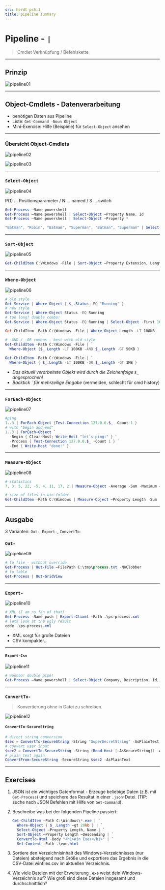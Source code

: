 ```yaml
---
src: herdt ps5.1
title: pipeline summary
---
```


# Pipeline - `|`

> Cmdlet Verknüpfung / Befehlskette

---

## Prinzip

![pipeline01](./_img/pipeline01.png)

---

## Object-Cmdlets - Datenverarbeitung

- benötigen Daten aus Pipeline
- Liste: `Get-Command -Noun Object`
- Mini-Exercise: Hilfe (Beispiele) für `Select-Object` ansehen

---

### Übersicht Object-Cmdlets

![pipeline02](./_img/pipeline02.png)

![pipeline03](./_img/pipeline03.png)

---

### `Select-Object`

![pipeline04](./_img/pipeline04.png)

P(1) ... Positionsparameter / N ... named / S ... switch

```powershell
Get-Process –Name powershell 
Get-Process –Name powershell | Select-Object –Property Name, Id
Get-Process –Name powershell | Select-Object –Property *

"Batman", "Robin", "Batman", "Superman", "Batman", "Superman" | Select-Object -Unique 
```

---

### `Sort-Object`

![pipeline05](./_img/pipeline05.png)

```powershell
Get-ChildItem C:\Windows -File | Sort-Object –Property Extension, Length 
```

---

### `Where-Object`

![pipeline06](./_img/pipeline06.png)

```powershell
# old style
Get-Service | Where-Object { $_.Status -EQ "Running" }
# new style
Get-Service | Where-Object Status -EQ Running
# too long? double combo!
Get-Service | Where-Object Status -EQ Running | Select-Object -First 10

Get-ChildItem -Path C:\Windows -File | Where-Object Length -LT 100KB

# -AND / -OR combos - best with old style
Get-ChildItem -Path C:\Windows -File | `
  Where-Object {$_.Length -LT 100KB -AND $_.Length -GT 50KB }
   
Get-ChildItem -Path C:\Windows -File | `
  Where-Object { $_.Length -LT 100KB -OR $_.Length -GT 1MB } 

```

- *Das aktuell verarbeitete Objekt wird durch die Zeichenfolge `$_` angesprochen!*
- *Backtick ` für mehrzeilige Eingabe* (vermeiden, schlecht für cmd history)



---

### `ForEach-Object`

![pipeline07](./_img/pipeline07.png)

```powershell
#ping
1..3 | ForEach-Object {Test-Connection 127.0.0.$_ -Count 1 } 
# with "begin and end"
1..3 | ForEach-Object `
  -Begin { Clear-Host; Write-Host "let`s ping:" } `
  -Process { Test-Connection 127.0.0.$_ -Count 1 } `
  -End { Write-Host "done!" } 
```

---

### `Measure-Object`

![pipeline08](./_img/pipeline08.png)

```powershell
# statistics
7, 3, 5, 22, -5, 4, 11, 17, 2 | Measure-Object -Average -Sum -Maximum –Minimum

# size of files in win-folder
Get-ChildItem -Path C:\Windows | Measure-Object –Property Length -Sum
```

---

## Ausgabe

3 Varianten: `Out-`, `Export-`, `ConvertTo-`

### `Out-`

![pipeline09](./_img/pipeline09.png)

```powershell
# to file - without override
Get-Process | Out-File –FilePath C:\tmp\process.txt -NoClobber
# to table
Get-Process | Out-GridView
```

---

### `Export-`

![pipeline10](./_img/pipeline10.png)

```powershell
# XML (I am no fan of that)
Get-Process -Name pwsh | Export-Clixml –Path .\ps-process.xml
# lets look at the ugly result
code .\ps-process.xml
```

- XML sorgt für große Dateien
- CSV kompakter... 

---

#### `Export-Csv`

![pipeline11](./_img/pipeline11.png)

```powershell
# woohoo! double pipe!
Get-Process –Name powershell | Select-Object Company, Description, Id, StartTime | ` Export-Csv -Path .\ps-process.csv –Delimiter ";"
```

---

### `ConvertTo-`

> Konvertierung ohne in Datei zu schreiben.

![pipeline12](./_img/pipeline12.png)

#### `ConvertTo-SecureString`

```powershell
# direct string conversion
$sec = ConvertTo-SecureString -String "SuperSecretString" -AsPlainText -Force
# convert user input
$sec2 = ConvertTo-SecureString -String (Read-Host [–AsSecureString]) -AsPlainText -Force
# plain text again
ConvertFrom-SecureString -SecureString $sec2 -AsPlainText
```

---

## Exercises

1. JSON ist ein wichtiges Datenformat - Erzeuge beliebige Daten (z.B. mit `Get-Process`) und speichere das Resultat in einer `.json`-Datei. (TIP: suche nach JSON Befehlen mit Hilfe von `Get-Command`).

2. Beschreibe was bei der folgenden Pipeline passiert:

   ```powershell
   Get-ChildItem –Path C:\Windows\*.exe | `
     Where-Object { $_.Length –gt 20kb } | `
     Select-Object –Property Length, Name | `
     Sort-Object –Property Length –Descending | `
     ConvertTo-Html -Body "<h1>Win Exes</h1>" | `
     Set-Content –Path .\exe.html
   ```

3. Sortiere den Verzeichnisinhalt des Windows-Verzeichnisses (nur Dateien) absteigend nach Größe und  exportiere das Ergebnis in die CSV-Datei winfiles.csv im aktuellen Verzeichnis.
4. Wie viele Dateien mit der Erweiterung `.exe` weist dein Windows-Verzeichnis auf?  Wie groß sind diese Dateien insgesamt und durchschnittlich?

